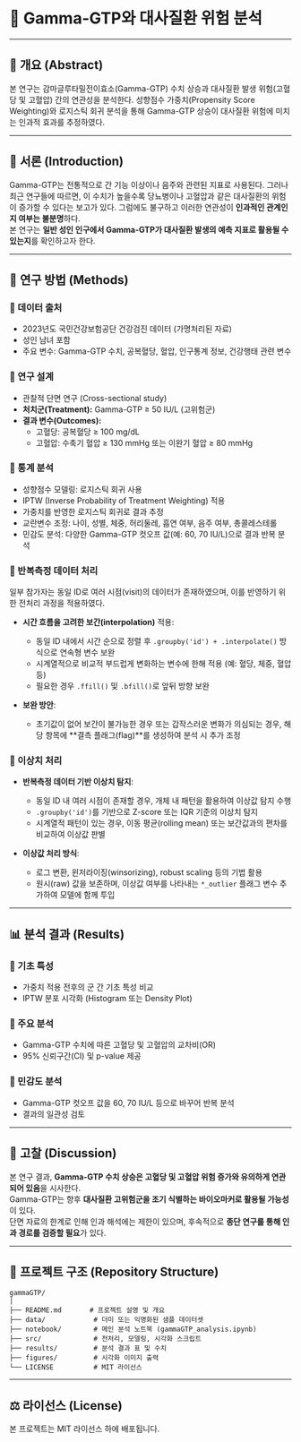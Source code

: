 # 🔬 Gamma-GTP와 대사질환 위험 분석

---

## 📌 개요 (Abstract)

본 연구는 감마글루타밀전이효소(Gamma-GTP) 수치 상승과 대사질환 발생 위험(고혈당 및 고혈압) 간의 연관성을 분석한다. 성향점수 가중치(Propensity Score Weighting)와 로지스틱 회귀 분석을 통해 Gamma-GTP 상승이 대사질환 위험에 미치는 인과적 효과를 추정하였다.

---

## 🧭 서론 (Introduction)

Gamma-GTP는 전통적으로 간 기능 이상이나 음주와 관련된 지표로 사용된다. 그러나 최근 연구들에 따르면, 이 수치가 높을수록 당뇨병이나 고혈압과 같은 대사질환의 위험이 증가할 수 있다는 보고가 있다. 그럼에도 불구하고 이러한 연관성이 **인과적인 관계인지 여부는 불분명**하다.  
본 연구는 **일반 성인 인구에서 Gamma-GTP가 대사질환 발생의 예측 지표로 활용될 수 있는지**를 확인하고자 한다.

---

## 🧪 연구 방법 (Methods)

### 🔹 데이터 출처

- 2023년도 국민건강보험공단 건강검진 데이터 (가명처리된 자료)  
- 성인 남녀 포함  
- 주요 변수: Gamma-GTP 수치, 공복혈당, 혈압, 인구통계 정보, 건강행태 관련 변수

### 🔹 연구 설계

- 관찰적 단면 연구 (Cross-sectional study)  
- **처치군(Treatment):** Gamma-GTP ≥ 50 IU/L (고위험군)  
- **결과 변수(Outcomes):**
  - 고혈당: 공복혈당 ≥ 100 mg/dL  
  - 고혈압: 수축기 혈압 ≥ 130 mmHg 또는 이완기 혈압 ≥ 80 mmHg

### 🔹 통계 분석

- 성향점수 모델링: 로지스틱 회귀 사용  
- IPTW (Inverse Probability of Treatment Weighting) 적용  
- 가중치를 반영한 로지스틱 회귀로 결과 추정  
- 교란변수 조정: 나이, 성별, 체중, 허리둘레, 흡연 여부, 음주 여부, 총콜레스테롤  
- 민감도 분석: 다양한 Gamma-GTP 컷오프 값(예: 60, 70 IU/L)으로 결과 반복 분석

### 🔹 반복측정 데이터 처리

일부 참가자는 동일 ID로 여러 시점(visit)의 데이터가 존재하였으며, 이를 반영하기 위한 전처리 과정을 적용하였다.

- **시간 흐름을 고려한 보간(interpolation)** 적용:
  - 동일 ID 내에서 시간 순으로 정렬 후 `.groupby('id') + .interpolate()` 방식으로 연속형 변수 보완
  - 시계열적으로 비교적 부드럽게 변화하는 변수에 한해 적용 (예: 혈당, 체중, 혈압 등)
  - 필요한 경우 `.ffill()` 및 `.bfill()`로 앞뒤 방향 보완

- **보완 방안**:
  - 초기값이 없어 보간이 불가능한 경우 또는 갑작스러운 변화가 의심되는 경우, 해당 항목에 **결측 플래그(flag)**를 생성하여 분석 시 추가 조정

### 🔹 이상치 처리

- **반복측정 데이터 기반 이상치 탐지**:
  - 동일 ID 내 여러 시점이 존재할 경우, 개체 내 패턴을 활용하여 이상값 탐지 수행
  - `.groupby('id')`를 기반으로 Z-score 또는 IQR 기준의 이상치 탐지
  - 시계열적 패턴이 있는 경우, 이동 평균(rolling mean) 또는 보간값과의 편차를 비교하여 이상값 판별

- **이상값 처리 방식**:
  - 로그 변환, 윈저라이징(winsorizing), robust scaling 등의 기법 활용
  - 원시(raw) 값을 보존하며, 이상값 여부를 나타내는 `*_outlier` 플래그 변수 추가하여 모델에 함께 투입

---

## 📊 분석 결과 (Results)

### 🔸 기초 특성

- 가중치 적용 전후의 군 간 기초 특성 비교  
- IPTW 분포 시각화 (Histogram 또는 Density Plot)

### 🔸 주요 분석

- Gamma-GTP 수치에 따른 고혈당 및 고혈압의 교차비(OR)  
- 95% 신뢰구간(CI) 및 p-value 제공

### 🔸 민감도 분석

- Gamma-GTP 컷오프 값을 60, 70 IU/L 등으로 바꾸어 반복 분석  
- 결과의 일관성 검토

---

## 💬 고찰 (Discussion)

본 연구 결과, **Gamma-GTP 수치 상승은 고혈당 및 고혈압 위험 증가와 유의하게 연관되어 있음**을 시사한다.  
Gamma-GTP는 향후 **대사질환 고위험군을 조기 식별하는 바이오마커로 활용될 가능성**이 있다.  
단면 자료의 한계로 인해 인과 해석에는 제한이 있으며, 후속적으로 **종단 연구를 통해 인과 경로를 검증할 필요**가 있다.

---

## 📁 프로젝트 구조 (Repository Structure)

```plaintext
gammaGTP/
│
├── README.md       # 프로젝트 설명 및 개요
├── data/            # 더미 또는 익명화된 샘플 데이터셋
├── notebook/        # 메인 분석 노트북 (gammaGTP_analysis.ipynb)
├── src/             # 전처리, 모델링, 시각화 스크립트
├── results/         # 분석 결과 표 및 수치
├── figures/         # 시각화 이미지 출력
└── LICENSE          # MIT 라이선스
```

---

## ⚖️ 라이선스 (License)
본 프로젝트는 MIT 라이선스 하에 배포됩니다.

